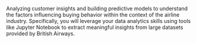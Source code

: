 Analyzing customer insights and building predictive models to understand the factors influencing buying behavior within the context of the airline industry. Specifically, you will leverage your data analytics skills using tools like Jupyter Notebook to extract meaningful insights from large datasets provided by British Airways.
